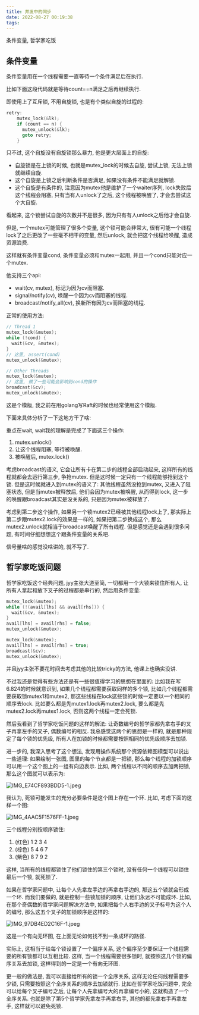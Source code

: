 ```yaml
---
title: 并发中的同步
date: 2022-08-27 00:19:38
tags:
---
```

条件变量, 哲学家吃饭

## 条件变量
条件变量用在一个线程需要一直等待一个条件满足后在执行.

比如下面这段代码就是等待count==n满足之后再继续执行.

即使用上了互斥锁, 不用自旋锁, 也是有个类似自旋的过程的:
<!--more-->

```cpp
retry:
    mutex_lock(&lk);
    if (count == n) {
      mutex_unlock(&lk);
      goto retry;
    }
```

只不过, 这个自旋没有自旋锁那么暴力, 他是更大层面上的自旋:

- 自旋锁是在上锁的时候, 也就是mutex_lock的时候去自旋, 尝试上锁, 无法上锁就继续自旋.
- 这个自旋是上锁之后判断条件是否满足, 如果没有条件不能满足就解锁.
- 这个自旋是有条件的, 注意因为mutex他是维护了一个waiter序列, lock失败后这个线程会阻塞, 只有当有人unlock了之后, 这个线程被唤醒了, 才会去尝试这个大自旋.

看起来, 这个锁尝试自旋的次数并不是很多, 因为只有有人unlock之后他才会自旋.

但是, 一个mutex可能管理了很多个变量, 这个锁可能会非常大, 很有可能一个线程lock了之后更改了一些毫不相干的变量, 然后unlock, 就会把这个线程给唤醒, 造成资源浪费.

这样就有条件变量cond, 条件变量必须和mutex一起用, 并且一个cond只能对应一个mutex. 

他支持三个api:

- wait(cv, mutex), 标记为因为cv而阻塞.
- signal/notify(cv), 唤醒一个因为cv而阻塞的线程.
- broadcast/notify_all(cv), 换新所有因为cv而阻塞的线程.

正常的使用方法:

```cpp
// Thread 1
mutex_lock(&mutex);
while (!cond) {
  wait(&cv, &mutex);
}
// 这里, assert(cond)
mutex_unlock(&mutex);

// Other Threads
mutex_lock(&mutex);
// 这里, 做了一些可能会影响到cond的操作
broadcast(&cv);
mutex_unlock(&mutex);
```

这是个模版, 我之前在用golang写Raft的时候也经常使用这个模版.

下面来具体分析了一下这地方干了啥:

重点在wait, wait我的理解是完成了下面这三个操作:

1. mutex.unlock()
2. 让这个线程阻塞, 等待被唤醒.
3. 被唤醒后, mutex.lock()

考虑broadcast的语义, 它会让所有卡在第二步的线程全部启动起来, 这样所有的线程就都会去运行第三步, 争抢mutex. 但是这时候一定只有一个线程能够抢到这个锁. 但是这时候就进入到mutex的语义了: 其他线程虽然没抢到mutex, 又进入了阻塞状态, 但是当mutex被释放后, 他们会因为mutex被唤醒, 从而得到lock, 这一步的唤醒跟broadcast其实是没关系的, 只是因为mutex被释放了.

考虑到第二步这个操作, 如果另一个锁mutex2已经被其他线程lock上了, 那实际上第二步跟mutex2.lock的效果是一样的, 如果把第二步换成这个, 那么mutex2.unlock就相当于broadcast唤醒了所有线程. 但是感觉还是会遇到很多问题, 有时间仔细想想这个跟条件变量的关系吧.

信号量啥的感觉没啥讲的, 就不写了.

## 哲学家吃饭问题

哲学家吃饭这个经典问题, jyy主张大道至简, 一切都用一个大锁来锁住所有人, 让所有人拿起和放下叉子的过程都是串行的, 然后用条件变量:

```cpp
mutex_lock(&mutex);
while (!(avail[lhs] && avail[rhs])) {
  wait(&cv, &mutex);
}
avail[lhs] = avail[rhs] = false;
mutex_unlock(&mutex);

mutex_lock(&mutex);
avail[lhs] = avail[rhs] = true;
broadcast(&cv);
mutex_unlock(&mutex);
```

并且jyy主张不要花时间去考虑其他的比较tricky的方法, 他课上也确实没讲.

不过我还是觉得有些方法还是有一些很值得学习的思想在里面的: 比如我在写6.824的时候就意识到, 如果几个线程都需要获取同样的多个锁, 比如几个线程都需要获取锁mutex1和mutex2, 那这些线程在lock这些锁的时候一定要以一个相同的顺序去lock. 比如要么都是先mutex1.lock再mutex2.lock, 要么都是先mutex2.lock再mutex1.lock, 否则这两个线程一定会死锁.

然后我看到了哲学家吃饭问题的这样的解法: 让奇数编号的哲学家都先拿右手的叉子再拿左手的叉子, 偶数编号的相反. 我总感觉这两个的思想是一样的, 就是那种规定了每个锁的优先级, 所有人在加锁的时候都需要按照相同的优先级顺序去加锁.

进一步的, 我深入思考了这个想法, 发现用操作系统那个资源依赖图模型可以说出一些道理: 如果绘制一张图, 图里的每个节点都是一把锁, 那么每个线程的加锁顺序可以用一个这个图上的一组有向边表示. 比如, 两个线程以不同的顺序去加两把锁, 那么这个图就可以表示为:

![IMG_E74CF893BDD5-1.jpeg](/img/sync/IMG_E74CF893BDD5-1.jpeg)

我认为, 死锁可能发生的充分必要条件是这个图上存在一个环. 比如, 考虑下面的这样一个图:

![IMG_4AAC5F1576FF-1.jpeg](/img/sync/IMG_4AAC5F1576FF-1.jpeg)

三个线程分别按顺序锁住:

1. (红色) 1 2 3 4
2. (棕色) 5 4 6 7
3. (紫色) 8 7 9 2

这样, 当所有的线程都锁住了他们锁住的第三个锁时, 没有任何一个线程可以锁住最后一个锁, 就死锁了.

如果在哲学家问题中, 让每个人先拿左手边的再拿右手边的, 那这五个锁就会形成一个环. 而我们要做的, 就是控制一些锁加锁的顺序, 让他们永远不可能成环. 比如, 在那个奇偶数的哲学家问题解决方法中, 如果把每个人右手边的叉子标号为这个人的编号, 那么这五个叉子的加锁顺序是这样的:

![IMG_97DB4ED2C16F-1.jpeg](/img/sync/IMG_97DB4ED2C16F-1.jpeg)

这是一个有向无环图, 在上面无论如何找不到一条成环的路径.

实际上, 这相当于给每个锁设置了一个偏序关系, 这个偏序至少要保证一个线程需要的所有锁都可以互相比较. 这样, 当一个线程需要很多锁时, 就按照这几个锁的偏序关系去加锁, 这样得到的一定是一个有向无环图.

更一般的做法是, 我可以直接给所有的锁一个全序关系, 这样无论任何线程需要多少锁, 只需要按照这个全序关系的顺序去加锁就行. 比如在哲学家吃饭问题中, 完全可以给每个叉子编号之后, 让每个人先拿编号大的再拿编号小的, 这就构造了一个全序关系. 也就是除了第5个哲学家先拿左手再拿右手, 其他的都先拿右手再拿左手, 这样就可以避免死锁.